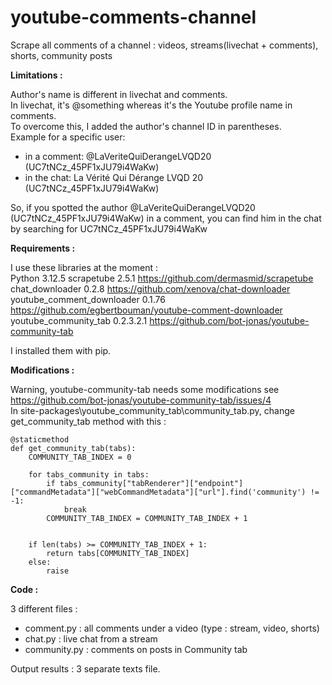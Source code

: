 # youtube-comments-channel
Scrape all comments of a channel : videos, streams(livechat + comments), shorts, community posts

**Limitations :**

Author's name is different in livechat and comments.<br/>
In livechat, it's @something whereas it's the Youtube profile name in comments.<br/>
To overcome this, I added the author's channel ID in parentheses.<br/>
Example for a specific user:<br/>
- in a comment: @LaVeriteQuiDerangeLVQD20 (UC7tNCz_45PF1xJU79i4WaKw)<br/>
- in the chat: La Vérité Qui Dérange LVQD 20 (UC7tNCz_45PF1xJU79i4WaKw)<br/>

So, if you spotted the author @LaVeriteQuiDerangeLVQD20 (UC7tNCz_45PF1xJU79i4WaKw) in a comment, you can find him in the chat by searching for UC7tNCz_45PF1xJU79i4WaKw

**Requirements :**

I use these libraries at the moment :<br />
Python 3.12.5
scrapetube 2.5.1 https://github.com/dermasmid/scrapetube<br />
chat_downloader 0.2.8 https://github.com/xenova/chat-downloader<br />
youtube_comment_downloader 0.1.76 https://github.com/egbertbouman/youtube-comment-downloader<br />
youtube_community_tab 0.2.3.2.1 https://github.com/bot-jonas/youtube-community-tab<br />

I installed them with pip.

**Modifications :**

Warning, youtube-community-tab needs some modifications see https://github.com/bot-jonas/youtube-community-tab/issues/4<br />
In site-packages\youtube_community_tab\community_tab.py, change get_community_tab method with this :
```
@staticmethod
def get_community_tab(tabs):
    COMMUNITY_TAB_INDEX = 0

    for tabs_community in tabs:
        if tabs_community["tabRenderer"]["endpoint"]["commandMetadata"]["webCommandMetadata"]["url"].find('community') != -1:
            break
        COMMUNITY_TAB_INDEX = COMMUNITY_TAB_INDEX + 1
        

    if len(tabs) >= COMMUNITY_TAB_INDEX + 1:
        return tabs[COMMUNITY_TAB_INDEX]
    else:
        raise
```

**Code :**

3 different files :
- comment.py : all comments under a video (type : stream, video, shorts)
- chat.py : live chat from a stream
- community.py : comments on posts in Community tab


Output results : 3 separate texts file.
